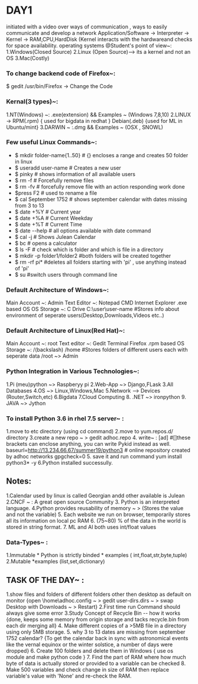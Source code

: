 # DAY1
initiated with a video over ways of communication , ways to easily communicate and develop a network
Application/Software -> Interpreter -> Kernel -> RAM,CPU,HardDisk
(Kernel interacts with the hardwareand checks for space availability.
operating systems @Student's point of view~: 
1.Windows(Closed Source)
2.Linux (Open Source)--> its a kernel and not an OS
3.Mac(Costly)

### To change backend code of Firefox~:
  $ gedit /usr/bin/Firefox -> Change the Code
  
### Kernal(3 types)~:
  1.NT(Windows) ~:  .exe(extension) && Examples ~ (Windows 7,8,10)
  2.LINUX -> RPM(.rpm) { used for bigdata in redhat }
             Debian(.deb) {used for ML in Ubuntu/mint}
  3.DARWIN ~ :.dmg && Examples ~ (OSX , SNOWL)
  
### Few useful Linux Commands~:
* $ mkdir folder-name{1..50}        # {} encloses a range and creates 50 folder in linux
* $ useradd user-name               # Creates a new user
* $ pinky                           # shows information of all available users
* $ rm -f                           # Forcefully remove files 
* $ rm -fv                          # forcefully remove file with an action responding work done
* $press F2                          # used to rename a file
* $ cal September 1752              # shows september calendar with dates missing from 3 to 13
* $ date +%Y                        # Current year
* $ date +%A                        # Current Weekday
* $ date +%T                        # Current Time
* $ date --help                     # all options available with date command
* $ cal -j                          # Shows Julean Calendar 
* $ bc                              # opens a calculator
* $ ls -F                           # check which is folder and which is file in a directory
* $ mkdir -p folder1/folder2        #both folders will be created together
* $ rm -rf pi*                      #deletes all folders starting with 'pi' , use anything instead of 'pi'
* $ su                              #switch users through command line

### Default Architecture of Windows~:
  Main Account ~: Admin
  Text Editor ~: Notepad
  CMD
  Internet Explorer
  .exe based OS
  OS Storage ~: C Drive
  C:\user\user-name         #Stores info about environment of seperate users(Desktop,Downloads,Videos etc..)
  
### Default Architecture of Linux(Red Hat)~:
  Main Account ~: root
  Text editor ~: Gedit
  Terminal
  Firefox
  .rpm based
  OS Storage ~: /(backslash)
  /home                     #Stores folders of different users each with seperate data
  /root  ~> Admin

### Python Integration in Various Technologies~:
  1.Pi (meu)python ~> Raspberyy pi
  2.Web-App ~> Django,FLask
  3.All Databases
  4.OS ~> Linux,Windows,Mac
  5.Network --> Devices (Router,Switch,etc)
  6.Bigdata
  7.Cloud Computing
  8. .NET ~> ironpython
  9. JAVA ~> Jython
  
### To install Python 3.6 in rhel 7.5 server~ :
  1.move to etc directory (using cd command)
  2.move to yum.repos.d/ directory
  3.create a new repo ~ > gedit adhoc.repo
  4. write~ :
    [ad]                                              #[]these brackets can enclose anything, you can write Pykid instead as well.
    baseurl=http://13.234.66.67/summer19/python3      # online repository created by adhoc networks
    gpgcheck=0
  5. save it and run command
    yum install python3* -y
  6.Python installed successully.
  
  
## Notes:
  1.Calendar used by linux is called Georgian andd other available is Julean
  2.CNCF ~ : A great open source Community
  3. Python is an interpreted language.
  4.Python provides reusability of memory ~ > (Stores the value and not the variable)
  5. Each website we run on browser, temporarily stores all its information on local pc RAM
  6. (75~80) % of the data in the world is stored in string format.
  7. ML and  AI both uses int/float values
  
### Data-Types~ :
  1.Immutable
      * Python is strictly binded
      * examples ( int,float,str,byte,tuple)
  2.Mutable
      *examples (list,set,dictionary)
      
## TASK OF THE DAY~ :
  1.show files and folders of different folders other then desktop as default on monitor
    {open \home\adhoc\.config ~ > gedit user-dirs.dirs ~ > swap Desktop with Downloads ~ > Restart}
  2.First time run Command should always give some error
  3.Study Concept of Recycle Bin -- how it works
    {done, keeps some memory from origin storage and tacks recycle.bin from each dir merging all}
  4. Make different copies of a >5MB file in a directory using only 5MB storage.
  5. why 3 to 13 dates are missing from september 1752 calendar?
    {To get the calendar back in sync with astronomical events like the vernal equinox or the winter solstice, 
    a number of days were dropped}
  6. Create 100 folders and delete them in Windows
    { use os module and make python code }
  7. Find the part of RAM where how much byte of data is actually stored or provided to a variable can be checked
  8. Make 500 variables and check change in size of RAM then replace variable's value with 'None' and re-check the RAM.
  
